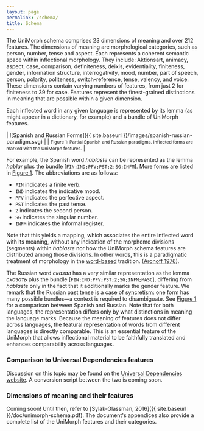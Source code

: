 ```yaml
---
layout: page
permalink: /schema/
title: Schema
---
```


The UniMorph schema comprises 23 dimensions of meaning and over 212 features. 
The dimensions of meaning are morphological categories, such as person, number, tense and aspect.
Each represents a coherent semantic space within inflectional morphology.
They include:
Aktionsart,
animacy,
aspect,
case,
comparison,
definiteness,
deixis,
evidentiality,
finiteness,
gender,
information structure,
interrogativity,
mood,
number,
part of speech,
person,
polarity,
politeness,
switch-reference,
tense,
valency,
and voice.
These dimensions contain varying numbers of features, from just 2 for finiteness to 39 for case.
Features represent the finest-grained distinctions in meaning that are possible within a given dimension.

Each inflected word in any given language is represented by its
lemma (as might appear in a dictionary, for example) and a
bundle of UniMorph features.

| ![Spanish and Russian Forms]({{ site.baseurl }}/images/spanish-russian-paradigm.svg) |
| <small id="spanish-russian">Figure 1: Partial Spanish and Russian paradigms. Inflected forms are marked with the UniMorph features.</small> |

For example, the Spanish word *hablaste* can be represented as the lemma *hablar* plus the bundle [`FIN;IND;PFV;PST;2;SG;INFM`]. More forms are listed in [Figure 1](#spanish-russian). The abbreviations are as follows:

- `FIN` indicates a finite verb.
- `IND` indicates the indicative mood.
- `PFV` indicates the perfective aspect.
- `PST` indicates the past tense.
- `2` indicates the second person.
- `SG` indicates the singular number.
- `INFM` indicates the informal register.

Note that this yields a mapping, which associates the entire inflected word with its meaning, without any indication of the morpheme divisions (segments) within *hablaste* nor how the UniMorph schema features are distributed among those divisions. In other words, this is a paradigmatic treatment of morphology in the [word-based](https://en.wikipedia.org/wiki/Morphology_linguistics#Word-based_morphology) tradition. ([Aronoff 1976](https://mitpress.mit.edu/books/word-formation-generative-grammar)). 

The Russian word *сказал* has a very similar representation as the lemma *сказать* plus the bundle [`FIN;IND;PFV;PST;2;SG;INFM;MASC`], differing from *hablaste* only in the fact that it additionally marks the gender feature.
We remark that the Russian past tense is a case of [syncretism](https://en.wikipedia.org/wiki/Syncretism_linguistics): one form has many possible bundles—a context is required to disambiguate. See [Figure 1](#spanish-russian) for a comparison between Spanish and Russian.
Note that for both languages, the representation differs only by what distinctions in meaning the language marks.
Because the meaning of features does not differ across languages, the featural representation of words from different languages is directly comparable.
This is an essential feature of the UniMorph that allows inflectional material to be faithfully translated and enhances
comparability across languages.

### Comparison to Universal Dependencies features

Discussion on this topic may be found on the [Universal Dependencies website](http://universaldependencies.org/v2/features.html). A conversion script between the two is coming soon.

### Dimensions of meaning and their features

Coming soon! Until then, refer to [Sylak-Glassman, 2016]({{ site.baseurl }}/doc/unimorph-schema.pdf). The document's appendices also provide a complete list of the UniMorph features and their categories.